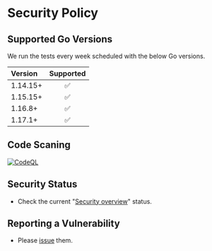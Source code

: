 # Security Policy

## Supported Go Versions

We run the tests every week scheduled with the below Go versions.

| Version  | Supported          |
| :------  | :----------------: |
| 1.14.15+ | :white_check_mark: |
| 1.15.15+ | :white_check_mark: |
| 1.16.8+  | :white_check_mark: |
| 1.17.1+  | :white_check_mark: |

## Code Scaning

[![CodeQL](https://github.com/KEINOS/go-utiles/actions/workflows/codeQL-analysis.yml/badge.svg)](https://github.com/KEINOS/go-utiles/actions/workflows/codeQL-analysis.yml)

## Security Status

- Check the current "[Security overview](https://github.com/KEINOS/go-utiles/security)" status.

## Reporting a Vulnerability

- Please [issue](https://github.com/KEINOS/go-utiles/issues) them.
